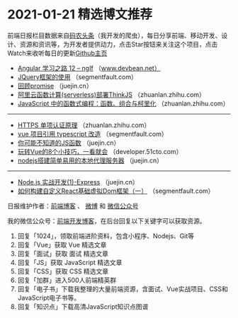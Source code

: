 # 2021-01-21 精选博文推荐

前端日报栏目数据来自[码农头条](http://hao.caibaojian.com.cn/)（我开发的爬虫），每日分享前端、移动开发、设计、资源和资讯等，为开发者提供动力，点击Star按钮来关注这个项目，点击Watch来收听每日的更新[Github主页](https://github.com/kujian/frontendDaily)
* [Angular 学习之路 12 – ngIf](https://www.devbean.net/2020/12/angular-study-road-ngif/) （www.devbean.net）
* [JQuery框架的使用](https://segmentfault.com/a/1190000039037746) （segmentfault.com）
* [回顾promise](https://juejin.cn/post/6919714070950051847) （juejin.cn）
* [阿里云函数计算(serverless)部署ThinkJS](https://zhuanlan.zhihu.com/p/345590587) （zhuanlan.zhihu.com）
* [JavaScript 中的函数式编程：函数、组合与柯里化](https://zhuanlan.zhihu.com/p/345711342) （zhuanlan.zhihu.com）

***
* [HTTPS 单项认证原理](https://zhuanlan.zhihu.com/p/344908017) （zhuanlan.zhihu.com）
* [vue 项目引用 typescript 改造](https://segmentfault.com/a/1190000039039996) （segmentfault.com）
* [你可能不知道的JS函数](https://juejin.cn/post/6919740879607611399) （juejin.cn）
* [玩转Vue的8个小技巧，一看就会](https://developer.51cto.com/art/202101/641998.htm) （developer.51cto.com）
* [nodejs搭建简单易用的本地代理服务器](https://juejin.cn/post/6919796601477136398) （juejin.cn）

***
* [Node.js 实战开发(1)-Express](https://juejin.cn/post/6919730507240439815) （juejin.cn）
* [如何构建自定义React基础虚拟Dom框架（一）](https://segmentfault.com/a/1190000039037115) （segmentfault.com）

日报维护作者：[前端博客](http://caibaojian.com.cn/) 、 [微博](http://weibo.com/kujian) 和 [微信公众号](https://open.weixin.qq.com/qr/code?username=caibaojian_com)

我的微信公众号：[前端开发博客](https://open.weixin.qq.com/qr/code?username=caibaojian_com)，在后台回复以下关键字可以获取资源。

1. 回复「1024」，领取前端进阶资料，包含小程序、Nodejs、Git等
2. 回复「Vue」获取 Vue 精选文章
3. 回复「面试」获取 面试 精选文章
4. 回复「JS」获取 JavaScript 精选文章
5. 回复「CSS」获取 CSS 精选文章
6. 回复「加群」进入500人前端精英群
7. 回复「电子书」下载我整理的大量前端资源，含面试、Vue实战项目、CSS和JavaScript电子书等。
8. 回复「知识点」下载高清JavaScript知识点图谱